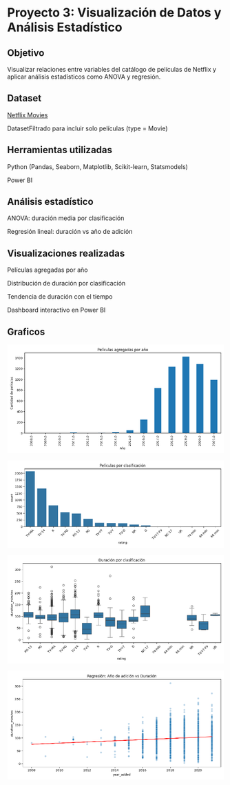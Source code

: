 # Proyecto 3: Visualización de Datos y Análisis Estadístico

## Objetivo

Visualizar relaciones entre variables del catálogo de películas de Netflix y aplicar análisis estadísticos como ANOVA y regresión.

## Dataset

[Netflix Movies](https://www.kaggle.com/datasets/shivamb/netflix-shows) 

DatasetFiltrado para incluir solo películas (type = Movie)

## Herramientas utilizadas

Python (Pandas, Seaborn, Matplotlib, Scikit-learn, Statsmodels)

Power BI

## Análisis estadístico

ANOVA: duración media por clasificación

Regresión lineal: duración vs año de adición

## Visualizaciones realizadas

Películas agregadas por año

Distribución de duración por clasificación

Tendencia de duración con el tiempo

Dashboard interactivo en Power BI

## Graficos

![grafico1](03.Figure_1.png)

![grafico2](03.Figure_2.png)

![grafico3](03.Figure_3.png)

![grafico4](03.Figure_4.png)


